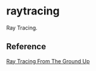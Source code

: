 # raytracing

Ray Tracing.

## Reference

[Ray Tracing From The Ground Up](http://www.raytracegroundup.com/)
